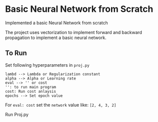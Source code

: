 # Basic Neural Network from Scratch 
Implemented a basic Neural Network from scratch

The project uses vectorization to implement forward and backward propagation to implement a basic neural network.


## To Run

Set following hyperparameters in `proj.py`

```
lambd --> Lambda or Regularization constant
alpha --> Alpha or Learning rate 
eval --> '' or cost
'': to run main program
cost: Run cost anlaysis
epochs --> Set epoch value
```
For `eval: cost`
set the `network` value like: `[2, 4, 3, 2]`

Run Proj.py 



